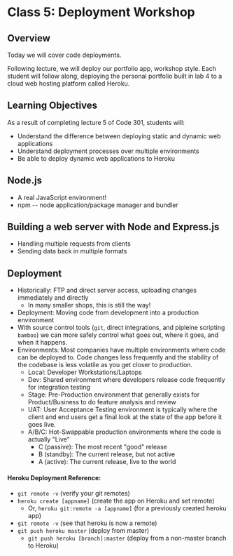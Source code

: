 # Class 5: Deployment Workshop 

## Overview

Today we will cover code deployments.

Following lecture, we will deploy our portfolio app, workshop style. Each student will follow along, deploying the personal portfolio built in lab 4 to a cloud web hosting platform called Heroku.

## Learning Objectives

As a result of completing lecture 5 of Code 301, students will:
- Understand the difference between deploying static and dynamic web applications
- Understand deployment processes over multiple environments
- Be able to deploy dynamic web applications to Heroku

## Node.js
* A real JavaScript environment!
* npm -- node application/package manager and bundler

## Building a web server with Node and Express.js
* Handling multiple requests from clients
* Sending data back in multiple formats

## Deployment
* Historically: FTP and direct server access, uploading changes immediately and directly
  * In many smaller shops, this is still the way!
* Deployment: Moving code from development into a production environment
* With source control tools (`git`, direct integrations, and pipleine scripting `bamboo`) we can more safely control what goes out, where it goes, and when it happens.
* Environments: Most companies have multiple environments where code can be deployed to.  Code changes less frequently and the stability of the codebase is less volatile as you get closer to production.
  * Local: Developer Workstations/Laptops
  * Dev: Shared environment where developers release code frequently for integration testing
  * Stage: Pre-Production environment that generally exists for Product/Business to do feature analysis and review
  * UAT: User Acceptance Testing environment is typically where the client and end users get a final look at the state of the app before it goes live.
  * A/B/C: Hot-Swappable production environments where the code is actually "Live"
    * C (passive): The most recent "good" release
    * B (standby): The current release, but not active
    * A (active): The current release, live to the world


#### Heroku Deployment Reference:

- `git remote -v`  (verify your git remotes)
- `heroku create [appname]`  (create the app on Heroku and set remote)
    - Or, `heroku git:remote -a [appname]` (for a previously created heroku app)
- `git remote -v` (see that heroku is now a remote)
- `git push heroku master` (deploy from master)
  - `git push heroku [branch]:master` (deploy from a non-master branch to Heroku)
